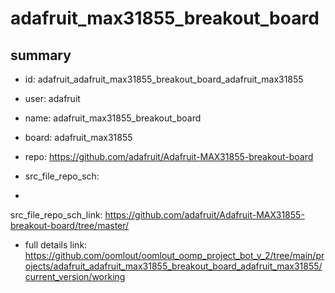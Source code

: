 # adafruit_max31855_breakout_board
 
## summary 
* id: adafruit_adafruit_max31855_breakout_board_adafruit_max31855
* user: adafruit
* name: adafruit_max31855_breakout_board
* board: adafruit_max31855
* repo: https://github.com/adafruit/Adafruit-MAX31855-breakout-board



* src_file_repo_sch: 
*
 src_file_repo_sch_link: https://github.com/adafruit/Adafruit-MAX31855-breakout-board/tree/master/
* full details link: https://github.com/oomlout/oomlout_oomp_project_bot_v_2/tree/main/projects/adafruit_adafruit_max31855_breakout_board_adafruit_max31855/current_version/working  






